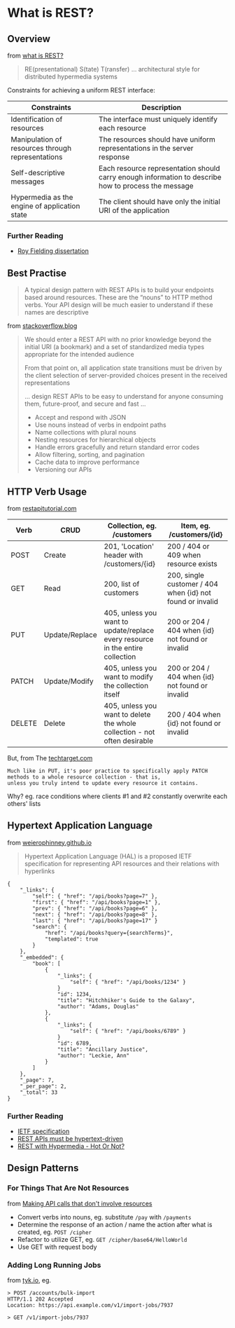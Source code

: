 # What is REST?

## Overview

from [what is REST?](https://restfulapi.net/)

> RE(presentational) S(tate) T(ransfer) ... architectural style for distributed hypermedia systems

Constraints for achieving a uniform REST interface:

| Constraints                                       | Description                                                                                         |
|---------------------------------------------------|-----------------------------------------------------------------------------------------------------|
| Identification of resources                       | The interface must uniquely identify each resource                                                  |
| Manipulation of resources through representations | The resources should have uniform representations in the server response                            |
| Self-descriptive messages                         | Each resource representation should carry enough information to describe how to process the message |
| Hypermedia as the engine of application state     | The client should have only the initial URI of the application                                      |

### Further Reading

* [Roy Fielding dissertation](https://www.ics.uci.edu/~fielding/pubs/dissertation/rest_arch_style.htm)

## Best Practise

> A typical design pattern with REST APIs is to build your endpoints based around resources. These are the “nouns” to HTTP method verbs. Your API design will be much easier to understand if these names are descriptive

from [stackoverflow.blog](https://stackoverflow.blog/2020/03/02/best-practices-for-rest-api-design/)

> We should enter a REST API with no prior knowledge beyond the initial URI (a bookmark) and a set of standardized media types appropriate for the intended audience
>
> From that point on, all application state transitions must be driven by the client selection of server-provided choices present in the received representations
>
> ... design REST APIs to be easy to understand for anyone consuming them, future-proof, and secure and fast ...
>
> * Accept and respond with JSON
> * Use nouns instead of verbs in endpoint paths
> * Name collections with plural nouns
> * Nesting resources for hierarchical objects
> * Handle errors gracefully and return standard error codes
> * Allow filtering, sorting, and pagination
> * Cache data to improve performance
> * Versioning our APIs

## HTTP Verb Usage

from [restapitutorial.com](https://www.restapitutorial.com/lessons/httpmethods.html#:~:text=The%20primary%20or%20most%2Dcommonly,but%20are%20utilized%20less%20frequently.)

| Verb   | CRUD           | Collection, eg. /customers                                                     | Item, eg. /customers/{id}                                 |
| ------ |----------------|--------------------------------------------------------------------------------|-----------------------------------------------------------|
| POST   | Create         | 201, 'Location' header with /customers/{id}                                    | 200 / 404 or 409 when resource exists                     |
| GET    | Read           | 200, list of customers                                                         | 200, single customer / 404 when {id} not found or invalid |
| PUT    | Update/Replace | 405, unless you want to update/replace every resource in the entire collection | 200 or 204 / 404 when {id} not found or invalid           |
| PATCH  | Update/Modify  | 405, unless you want to modify the collection itself                           | 200 or 204 / 404 when {id} not found or invalid           |
| DELETE | Delete         | 405, unless you want to delete the whole collection - not often desirable      | 200 / 404 when {id} not found or invalid                  |

But, from The [techtarget.com](https://www.techtarget.com/searchapparchitecture/tip/The-5-essential-HTTP-methods-in-RESTful-API-development)

```
Much like in PUT, it's poor practice to specifically apply PATCH methods to a whole resource collection - that is,
unless you truly intend to update every resource it contains.
```

Why? eg. race conditions where clients #1 and #2 constantly overwrite each others' lists

## Hypertext Application Language

from [weierophinney.github.io](https://weierophinney.github.io/hal/hal/)

> Hypertext Application Language (HAL) is a proposed IETF specification for representing API resources and their relations with hyperlinks

```
{
    "_links": {
        "self": { "href": "/api/books?page=7" },
        "first": { "href": "/api/books?page=1" },
        "prev": { "href": "/api/books?page=6" },
        "next": { "href": "/api/books?page=8" },
        "last": { "href": "/api/books?page=17" }
        "search": {
            "href": "/api/books?query={searchTerms}",
            "templated": true
        }
    },
    "_embedded": {
        "book": [
            {
                "_links": {
                    "self": { "href": "/api/books/1234" }
                }
                "id": 1234,
                "title": "Hitchhiker's Guide to the Galaxy",
                "author": "Adams, Douglas"
            },
            {
                "_links": {
                    "self": { "href": "/api/books/6789" }
                }
                "id": 6789,
                "title": "Ancillary Justice",
                "author": "Leckie, Ann"
            }
        ]
    },
    "_page": 7,
    "_per_page": 2,
    "_total": 33
}
```

### Further Reading

* [IETF specification](https://datatracker.ietf.org/doc/html/draft-kelly-json-hal)
* [REST APIs must be hypertext-driven](https://roy.gbiv.com/untangled/2008/rest-apis-must-be-hypertext-driven)
* [REST with Hypermedia - Hot Or Not?](https://reflectoring.io/rest-hypermedia/)

## Design Patterns

### For Things That Are Not Resources

from [Making API calls that don't involve resources](https://skryvets.com/blog/2020/07/06/rest-and-action-calls/)

* Convert verbs into nouns, eg. substitute `/pay` with `/payments`
* Determine the response of an action / name the action after what is created, eg. `POST /cipher`
* Refactor to utilize GET, eg. `GET /cipher/base64/HelloWorld`
* Use GET with request body

### Adding Long Running Jobs

from [tyk.io](https://tyk.io/blog/api-design-guidance-long-running-background-jobs/), eg.

```
> POST /accounts/bulk-import
HTTP/1.1 202 Accepted
Location: https://api.example.com/v1/import-jobs/7937

> GET /v1/import-jobs/7937
```